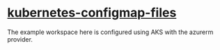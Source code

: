 # [kubernetes-configmap-files](https://github.com/ksandermann/terraform-module-kubernetes-configmap-files)
The example workspace here is configured using AKS with the azurerm provider.
